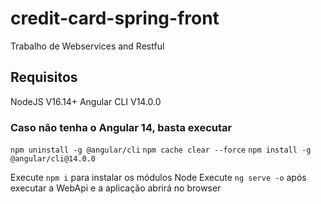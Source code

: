 # credit-card-spring-front

Trabalho de Webservices and Restful

## Requisitos

NodeJS V16.14+
Angular CLI V14.0.0
### Caso não tenha o Angular 14, basta executar
`npm uninstall -g @angular/cli`
`npm cache clear --force`
`npm install -g @angular/cli@14.0.0`

Execute `npm i` para instalar os módulos Node
Execute `ng serve -o` após executar a WebApi e a aplicação abrirá no browser
